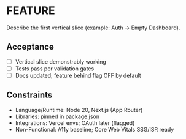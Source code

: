 # FEATURE
Describe the first vertical slice (example: Auth → Empty Dashboard).

## Acceptance
- [ ] Vertical slice demonstrably working
- [ ] Tests pass per validation gates
- [ ] Docs updated; feature behind flag OFF by default

## Constraints
- Language/Runtime: Node 20, Next.js (App Router)
- Libraries: pinned in package.json
- Integrations: Vercel envs; OAuth later (flagged)
- Non-Functional: A11y baseline; Core Web Vitals SSG/ISR ready